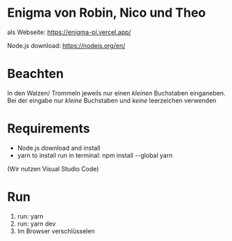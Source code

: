 # Enigma von Robin, Nico und Theo

als Webseite: https://enigma-pi.vercel.app/

Node.js download: https://nodejs.org/en/

# Beachten

In den Walzen/ Trommeln jeweils nur einen *kleinen* Buchstaben einganeben.
Bei der eingabe nur *kleine* Buchstaben und *keine* leerzeichen verwenden 

# Requirements

* Node.js
  download and install
* yarn
  to install run in terminal: npm install --global yarn

(Wir nutzen Visual Studio Code)

# Run

1. run: yarn
2. run: yarn dev 
3. Im Browser verschlüsselen
